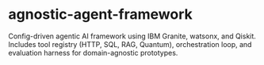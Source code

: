 # agnostic-agent-framework
Config-driven agentic AI framework using IBM Granite, watsonx, and Qiskit. Includes tool registry (HTTP, SQL, RAG, Quantum), orchestration loop, and evaluation harness for domain-agnostic prototypes.
